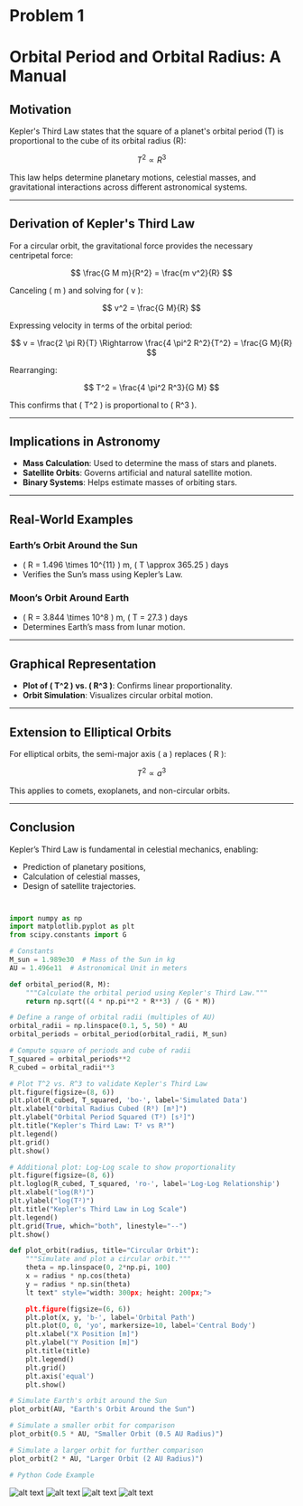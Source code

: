 # Problem 1

# Orbital Period and Orbital Radius: A Manual

## **Motivation**

Kepler's Third Law states that the square of a planet's orbital period (T) is proportional to the cube of its orbital radius (R):

$$
T^2 \propto R^3
$$

This law helps determine planetary motions, celestial masses, and gravitational interactions across different astronomical systems.

---

## **Derivation of Kepler's Third Law**

For a circular orbit, the gravitational force provides the necessary centripetal force:

$$
\frac{G M m}{R^2} = \frac{m v^2}{R}
$$

Canceling \( m \) and solving for \( v \):

$$
v^2 = \frac{G M}{R}
$$

Expressing velocity in terms of the orbital period:

$$
v = \frac{2 \pi R}{T} \Rightarrow \frac{4 \pi^2 R^2}{T^2} = \frac{G M}{R}
$$

Rearranging:

$$
T^2 = \frac{4 \pi^2 R^3}{G M}
$$

This confirms that \( T^2 \) is proportional to \( R^3 \).

---

## **Implications in Astronomy**

- **Mass Calculation**: Used to determine the mass of stars and planets.
- **Satellite Orbits**: Governs artificial and natural satellite motion.
- **Binary Systems**: Helps estimate masses of orbiting stars.

---

## **Real-World Examples**

### **Earth’s Orbit Around the Sun**

- \( R = 1.496 \times 10^{11} \) m, \( T \approx 365.25 \) days
- Verifies the Sun’s mass using Kepler’s Law.

### **Moon’s Orbit Around Earth**

- \( R = 3.844 \times 10^8 \) m, \( T = 27.3 \) days
- Determines Earth’s mass from lunar motion.

---

## **Graphical Representation**

- **Plot of \( T^2 \) vs. \( R^3 \)**: Confirms linear proportionality.
- **Orbit Simulation**: Visualizes circular orbital motion.

---

## **Extension to Elliptical Orbits**

For elliptical orbits, the semi-major axis \( a \) replaces \( R \):

$$
T^2 \propto a^3
$$

This applies to comets, exoplanets, and non-circular orbits.

---

## **Conclusion**

Kepler’s Third Law is fundamental in celestial mechanics, enabling:

- Prediction of planetary positions,
- Calculation of celestial masses,
- Design of satellite trajectories.

```python


import numpy as np
import matplotlib.pyplot as plt
from scipy.constants import G

# Constants
M_sun = 1.989e30  # Mass of the Sun in kg
AU = 1.496e11  # Astronomical Unit in meters

def orbital_period(R, M):
    """Calculate the orbital period using Kepler's Third Law."""
    return np.sqrt((4 * np.pi**2 * R**3) / (G * M))

# Define a range of orbital radii (multiples of AU)
orbital_radii = np.linspace(0.1, 5, 50) * AU
orbital_periods = orbital_period(orbital_radii, M_sun)

# Compute square of periods and cube of radii
T_squared = orbital_periods**2
R_cubed = orbital_radii**3

# Plot T^2 vs. R^3 to validate Kepler's Third Law
plt.figure(figsize=(8, 6))
plt.plot(R_cubed, T_squared, 'bo-', label='Simulated Data')
plt.xlabel("Orbital Radius Cubed (R³) [m³]")
plt.ylabel("Orbital Period Squared (T²) [s²]")
plt.title("Kepler's Third Law: T² vs R³")
plt.legend()
plt.grid()
plt.show()

# Additional plot: Log-Log scale to show proportionality
plt.figure(figsize=(8, 6))
plt.loglog(R_cubed, T_squared, 'ro-', label='Log-Log Relationship')
plt.xlabel("log(R³)")
plt.ylabel("log(T²)")
plt.title("Kepler's Third Law in Log Scale")
plt.legend()
plt.grid(True, which="both", linestyle="--")
plt.show()

def plot_orbit(radius, title="Circular Orbit"):
    """Simulate and plot a circular orbit."""
    theta = np.linspace(0, 2*np.pi, 100)
    x = radius * np.cos(theta)
    y = radius * np.sin(theta)
    lt text" style="width: 300px; height: 200px;">

    plt.figure(figsize=(6, 6))
    plt.plot(x, y, 'b-', label='Orbital Path')
    plt.plot(0, 0, 'yo', markersize=10, label='Central Body')
    plt.xlabel("X Position [m]")
    plt.ylabel("Y Position [m]")
    plt.title(title)
    plt.legend()
    plt.grid()
    plt.axis('equal')
    plt.show()

# Simulate Earth's orbit around the Sun
plot_orbit(AU, "Earth's Orbit Around the Sun")

# Simulate a smaller orbit for comparison
plot_orbit(0.5 * AU, "Smaller Orbit (0.5 AU Radius)")

# Simulate a larger orbit for further comparison
plot_orbit(2 * AU, "Larger Orbit (2 AU Radius)")

# Python Code Example


```

![alt text](image-1.png)
![alt text](image-2.png)
![alt text](image-3.png)
![alt text](image-13.png)
